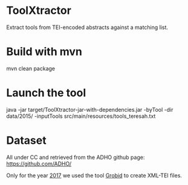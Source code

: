 # ToolXtractor
Extract tools from TEI-encoded abstracts against a matching list.

# Build with mvn
mvn clean package

# Launch the tool
java -jar target/ToolXtractor-jar-with-dependencies.jar -byTool -dir data/2015/ -inputTools src/main/resources/tools_teresah.txt

# Dataset
All under CC and retrieved from the ADHO github page: https://github.com/ADHO/

Only for the year [2017](https://github.com/ADHO/dh2017) we used the tool [Grobid](https://github.com/kermitt2/grobid/) to create XML-TEI files.